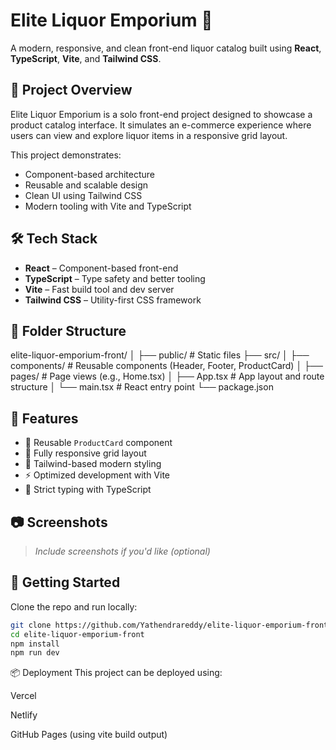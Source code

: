 # Elite Liquor Emporium 🍷

A modern, responsive, and clean front-end liquor catalog built using **React**, **TypeScript**, **Vite**, and **Tailwind CSS**.

## 🚀 Project Overview

Elite Liquor Emporium is a solo front-end project designed to showcase a product catalog interface. It simulates an e-commerce experience where users can view and explore liquor items in a responsive grid layout.

This project demonstrates:

- Component-based architecture
- Reusable and scalable design
- Clean UI using Tailwind CSS
- Modern tooling with Vite and TypeScript

## 🛠️ Tech Stack

- **React** – Component-based front-end
- **TypeScript** – Type safety and better tooling
- **Vite** – Fast build tool and dev server
- **Tailwind CSS** – Utility-first CSS framework

## 📁 Folder Structure

elite-liquor-emporium-front/
│
├── public/ # Static files
├── src/
│ ├── components/ # Reusable components (Header, Footer, ProductCard)
│ ├── pages/ # Page views (e.g., Home.tsx)
│ ├── App.tsx # App layout and route structure
│ └── main.tsx # React entry point
└── package.json

## 📸 Features

- 🧱 Reusable `ProductCard` component
- 📱 Fully responsive grid layout
- 🎨 Tailwind-based modern styling
- ⚡️ Optimized development with Vite
- 🔧 Strict typing with TypeScript

## 📷 Screenshots

> _Include screenshots if you'd like (optional)_

## 🧪 Getting Started

Clone the repo and run locally:

```bash
git clone https://github.com/Yathendrareddy/elite-liquor-emporium-front
cd elite-liquor-emporium-front
npm install
npm run dev
```

📦 Deployment
This project can be deployed using:

Vercel

Netlify

GitHub Pages (using vite build output)
